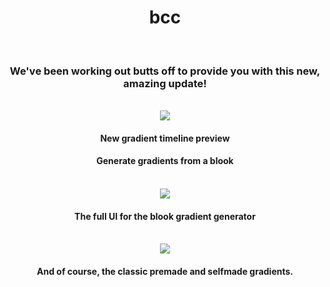 <div align="center">
  <h1>bcc</h1>
  <br>
  <h3>We've been working out butts off to provide you with this new, amazing update!</h3>
  <br>
  <img src="https://cdn.discordapp.com/attachments/1008902993334247495/1105243398748778516/third-slide.png">
  <h4>New gradient timeline preview</h4>
  <h4>Generate gradients from a blook</h4>
  <br>
  <img src="https://media.discordapp.net/attachments/1008902993334247495/1105243399499546794/second-slide.png?width=2047&height=1115">
  <h4>The full UI for the blook gradient generator</h4>
  <br>
  <img src="https://cdn.discordapp.com/attachments/1008902993334247495/1105243400141287464/first-slide.png">
  <h4>And of course, the classic premade and selfmade gradients.</h4>
</div>

